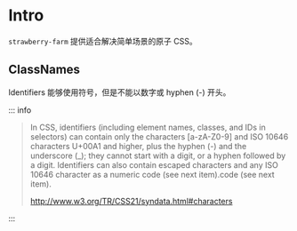 # Intro

`strawberry-farm` 提供适合解决简单场景的原子 CSS。

## ClassNames

Identifiers 能够使用符号，但是不能以数字或 hyphen (-) 开头。

::: info

> In CSS, identifiers (including element names, classes, and IDs in selectors) can contain only the characters [a-zA-Z0-9] and ISO 10646 characters U+00A1 and higher, plus the hyphen (-) and the underscore (\_); they cannot start with a digit, or a hyphen followed by a digit. Identifiers can also contain escaped characters and any ISO 10646 character as a numeric code (see next item).code (see next item).
>
> http://www.w3.org/TR/CSS21/syndata.html#characters

:::
